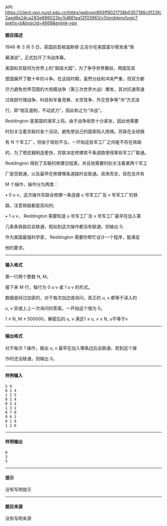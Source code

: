 API: https://client.vpn.nuist.edu.cn/https/webvpn893ff9021738b0357186c0f23fc2aed6e24ca283e886022bc5d861ea12f03963/v1/problem/logic?prefix=b&logicId=4668&enlink-vpn

#### 题目描述

1946 年 3 月 5 日，英国前首相温斯顿·丘吉尔在美国富尔顿发表“铁

幕演说”，正式拉开了冷战序幕。

美国和苏联同为世界上的“超级大国”，为了争夺世界霸权，两国及其

盟国展开了数十年的斗争。在这段时期，虽然分歧和冲突严重，但双方都

尽力避免世界范围的大规模战争（第三次世界大战）爆发，其对抗通常通

过局部代理战争、科技和军备竞赛、太空竞争、外交竞争等“冷”方式进

行，即“相互遏制，不动武力”，因此称之为“冷战”。

Reddington 是美国的海军上将。由于战争局势十分紧张，因此他需要

时刻关注着苏联的各个活动，避免使自己的国家陷入困境。苏联在全球拥

有 N 个军工厂，但由于规划不当，一开始这些军工厂之间是不存在铁路

的，为了使武器制造更快，苏联决定修建若干条道路使得某些军工厂联通。

Reddington 得到了苏联的修建日程表，并且他需要时刻关注着某两个军工

厂是否联通，以及最早在修建哪条道路时会联通。具体而言，现在总共有

M 个操作，操作分为两类：

• 0 u v，这次操作苏联会修建一条连接 u 号军工厂及 v 号军工厂的铁

路，注意铁路都是双向的;

• 1 u v， Reddington 需要知道 u 号军工厂及 v 号军工厂最早在加入第

几条条铁路后会联通，假如到这次操作都没有联通，则输出 0;

作为美国最强科学家， Reddington 需要你帮忙设计一个程序，能满足

他的要求。

---

#### 输入格式

第一行两个整数 N, M。

接下来 M 行，每行为 0 u v 或 1 u v 的形式。

数据是经过加密的，对于每次加边或询问，真正的 u, v 都等于读入的

u, v 异或上上一次询问的答案。一开始这个值为 0。

1 ≤ N, M ≤ 500000，解密后的 u, v 满足1 ≤ u, v ≤ N, u不等于v

---

#### 输出格式

对于每次 1 操作，输出 u, v 最早在加入哪条边后会联通，若到这个操

作时还没联通，则输出 0。

---

#### 样例输入
```
5 9
0 1 4
1 2 5
0 2 4
0 3 4
1 3 1
0 7 0
0 6 1
0 1 6
1 2 6
```

---

#### 样例输出
```
0
3
5
```

---

#### 提示

没有写明提示

---

#### 题目来源

没有写明来源